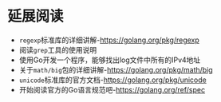 # **延展阅读**

- `regexp`标准库的详细讲解-https://golang.org/pkg/regexp
- 阅读`grep`工具的使用说明
- 使用Go开发一个程序，能够找出log文件中所有的IPv4地址
- 关于`math/big`包的详细讲解-https://golang.org/pkg/math/big
- `unicode`标准库的官方文档-https://golang.org/pkg/unicode
- 开始阅读官方的Go语言规范吧-https://golang.org/ref/spec

